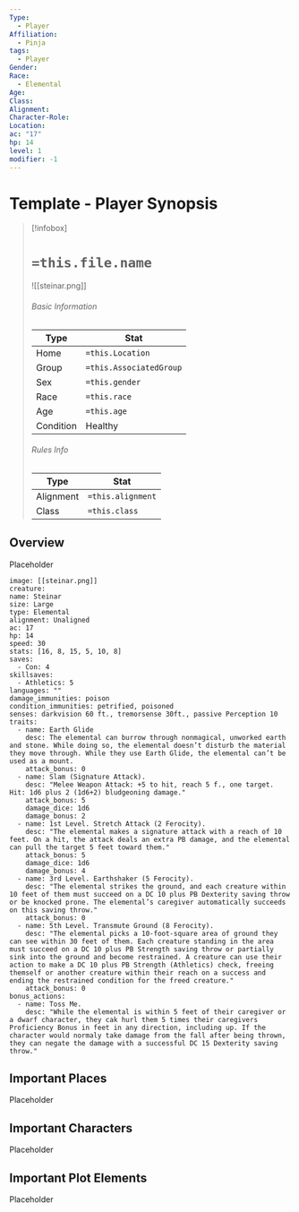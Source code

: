 ```yaml
---
Type:
  - Player
Affiliation:
  - Pinja
tags:
  - Player
Gender: 
Race:
  - Elemental
Age: 
Class: 
Alignment: 
Character-Role: 
Location: 
ac: "17"
hp: 14
level: 1
modifier: -1
---
```


# Template - Player Synopsis


> [!infobox]
> # `=this.file.name`
> ![[steinar.png]]
> ###### Basic Information
> Type |  Stat |
> ---|---|
> Home | `=this.Location` |
> Group | `=this.AssociatedGroup` |
> Sex | `=this.gender` |
> Race | `=this.race` |
> Age | `=this.age` |
> Condition | Healthy |
> ###### Rules Info
> Type |  Stat |
> ---|---|
> Alignment | `=this.alignment` |
> Class | `=this.class` |
> 
## Overview

Placeholder


```statblock
image: [[steinar.png]]
creature: 
name: Steinar
size: Large
type: Elemental
alignment: Unaligned
ac: 17
hp: 14
speed: 30
stats: [16, 8, 15, 5, 10, 8]
saves:
  - Con: 4
skillsaves:
  - Athletics: 5
languages: ""
damage_immunities: poison
condition_immunities: petrified, poisoned
senses: darkvision 60 ft., tremorsense 30ft., passive Perception 10
traits:
  - name: Earth Glide
    desc: The elemental can burrow through nonmagical, unworked earth and stone. While doing so, the elemental doesn’t disturb the material they move through. While they use Earth Glide, the elemental can’t be used as a mount.
    attack_bonus: 0
  - name: Slam (Signature Attack).
    desc: "Melee Weapon Attack: +5 to hit, reach 5 f., one target. Hit: 1d6 plus 2 (1d6+2) bludgeoning damage."
    attack_bonus: 5
    damage_dice: 1d6
    damage_bonus: 2
  - name: 1st Level. Stretch Attack (2 Ferocity).
    desc: "The elemental makes a signature attack with a reach of 10 feet. On a hit, the attack deals an extra PB damage, and the elemental can pull the target 5 feet toward them."
    attack_bonus: 5
    damage_dice: 1d6
    damage_bonus: 4
  - name: 3rd Level. Earthshaker (5 Ferocity).
    desc: "The elemental strikes the ground, and each creature within 10 feet of them must succeed on a DC 10 plus PB Dexterity saving throw or be knocked prone. The elemental’s caregiver automatically succeeds on this saving throw."
    attack_bonus: 0
  - name: 5th Level. Transmute Ground (8 Ferocity).
    desc: "The elemental picks a 10-foot-square area of ground they can see within 30 feet of them. Each creature standing in the area must succeed on a DC 10 plus PB Strength saving throw or partially sink into the ground and become restrained. A creature can use their action to make a DC 10 plus PB Strength (Athletics) check, freeing themself or another creature within their reach on a success and ending the restrained condition for the freed creature."
    attack_bonus: 0
bonus_actions:
  - name: Toss Me.
    desc: "While the elemental is within 5 feet of their caregiver or a dwarf character, they cak hurl them 5 times their caregivers Proficiency Bonus in feet in any direction, including up. If the character would normaly take damage from the fall after being thrown, they can negate the damage with a successful DC 15 Dexterity saving throw."
```

## Important Places

Placeholder

## Important Characters

Placeholder

## Important Plot Elements

Placeholder